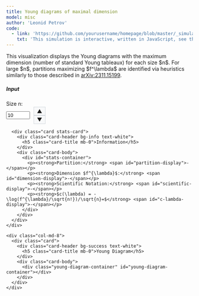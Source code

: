 ```yaml
---
title: Young diagrams of maximal dimension
model: misc
author: 'Leonid Petrov'
code:
  - link: 'https://github.com/yourusername/homepage/blob/master/_simulations/misc/2025-05-04-dim-lambda.md'
    txt: 'This simulation is interactive, written in JavaScript, see the source code of this page at the link'
---
```

<script src="{{site.url}}/js/d3.v7.min.js"></script>

<style>
  .chart-container {
    height: 400px;
    width: 100%;
  }
  .young-diagram-container {
    margin-top: 20px;
    text-align: center;
  }
  .young-box {
    fill: #4682b4;
    stroke: #000;
    stroke-width: 1px;
  }
  .young-box-new {
    fill: #ff7f50; /* Coral color for new boxes */
    stroke: #000;
    stroke-width: 1px;
  }
  .young-box-removed {
    fill: none;
    stroke: #ff0000; /* Red color for removed boxes */
    stroke-width: 2px;
    stroke-dasharray: 5,5;
  }
  .stats-card {
    margin-top: 20px;
  }
  .number-input-container {
    display: flex;
    align-items: center;
  }
  .number-controls {
    display: flex;
    flex-direction: column;
    margin-left: 10px;
  }
  .number-control-btn {
    cursor: pointer;
    padding: 2px 8px;
    background: #f8f9fa;
    border: 1px solid #ced4da;
    user-select: none;
  }
  .number-control-btn:hover {
    background: #e9ecef;
  }
</style>

<div class="container mt-5">
  <div class="row">
    <div class="col-md-12">
      <p>
          This visualization displays the Young diagrams with the maximum dimension (number of standard Young tableaux)
          for each size $n$. For large $n$, partitions maximizing $f^\lambda$ are identified via heuristics similarly to those described in <a href="https://arxiv.org/abs/2311.15199">arXiv:2311.15199</a>.
      </p>
    </div>
  </div>

  <div class="row mt-4">
    <div class="col-md-4">
      <div class="card">
        <div class="card-header bg-primary text-white">
          <h5 class="card-title mb-0">Input</h5>
        </div>
        <div class="card-body">
          <div class="mb-3">
            <label for="size-n" class="form-label">Size n:</label>
            <div class="number-input-container">
              <input type="number" class="form-control" id="size-n" min="1" max="116" value="10" required>
              <div class="number-controls">
                  <span class="number-control-btn" id="increment-btn">▲</span>
                  <span class="number-control-btn" id="decrement-btn">▼</span>
              </div>
            </div>
          </div>
        </div>
      </div>

      <div class="card stats-card">
        <div class="card-header bg-info text-white">
          <h5 class="card-title mb-0">Information</h5>
        </div>
        <div class="card-body">
          <div id="stats-container">
            <p><strong>Partition:</strong> <span id="partition-display">-</span></p>
            <p><strong>Dimension $f^{\lambda}$:</strong> <span id="dimension-display">-</span></p>
            <p><strong>Scientific Notation:</strong> <span id="scientific-display">-</span></p>
            <p><strong>$c(\lambda) = -\log(f^{\lambda}/\sqrt{n!})/\sqrt{n}=$</strong> <span id="c-lambda-display">-</span></p>
          </div>
        </div>
      </div>
    </div>

    <div class="col-md-8">
      <div class="card">
        <div class="card-header bg-success text-white">
          <h5 class="card-title mb-0">Young Diagram</h5>
        </div>
        <div class="card-body">
          <div class="young-diagram-container" id="young-diagram-container"></div>
        </div>
      </div>
    </div>
  </div>
</div>

<script>
  // Store the partition data for each size n
  const partitionData = {
    1: {
      partition: [1],
      dimension: 1
    },
    2: {
      partition: [1, 1],
      dimension: 1
    },
    3: {
      partition: [2, 1],
      dimension: 2
    },
    4: {
      partition: [2, 1, 1],
      dimension: 3
    },
    5: {
      partition: [3, 1, 1],
      dimension: 6
    },
    6: {
      partition: [3, 2, 1],
      dimension: 16
    },
    7: {
      partition: [3, 2, 1, 1],
      dimension: 35
    },
    8: {
      partition: [4, 2, 1, 1],
      dimension: 90
    },
    9: {
      partition: [4, 2, 2, 1],
      dimension: 216
    },
    10: {
      partition: [4, 3, 2, 1],
      dimension: 768
    },
    11: {
      partition: [4, 3, 2, 1, 1],
      dimension: 2310
    },
    12: {
      partition: [5, 3, 2, 1, 1],
      dimension: 7700
    },
    13: {
      partition: [5, 3, 2, 2, 1],
      dimension: 21450
    },
    14: {
      partition: [5, 3, 2, 2, 1, 1],
      dimension: 69498
    },
    15: {
      partition: [5, 4, 3, 2, 1],
      dimension: 292864
    },
    16: {
      partition: [5, 4, 3, 2, 1, 1],
      dimension: 1153152
    },
    17: {
      partition: [6, 4, 3, 2, 1, 1],
      dimension: 4873050
    },
    18: {
      partition: [6, 4, 3, 2, 1, 1, 1],
      dimension: 16336320
    },
    19: {
      partition: [6, 4, 3, 2, 2, 1, 1],
      dimension: 64664600
    },
    20: {
      partition: [6, 5, 3, 2, 2, 1, 1],
      dimension: 249420600
    },
    21: {
      partition: [7, 5, 3, 2, 2, 1, 1],
      dimension: 1118939184
    },
    22: {
      partition: [6, 5, 4, 3, 2, 1, 1],
      dimension: 5462865408
    },
    23: {
      partition: [7, 5, 4, 3, 2, 1, 1],
      dimension: 28542158568
    },
    24: {
      partition: [7, 5, 4, 3, 2, 1, 1, 1],
      dimension: 117487079424
    },
    25: {
      partition: [7, 5, 4, 3, 2, 2, 1, 1],
      dimension: 547591590000
    },
    26: {
      partition: [8, 5, 4, 3, 2, 2, 1, 1],
      dimension: 2474843571200
    },
    27: {
      partition: [8, 6, 4, 3, 2, 2, 1, 1],
      dimension: 12760912164000
    },
    28: {
      partition: [8, 6, 4, 3, 3, 2, 1, 1],
      dimension: 57424104738000
    },
    29: {
      partition: [7, 6, 5, 4, 3, 2, 1, 1],
      dimension: 295284192952320
    },
    30: {
      partition: [8, 6, 5, 4, 3, 2, 1, 1],
      dimension: 1865134921890240
    },
    31: {
      partition: [8, 6, 5, 4, 3, 2, 1, 1, 1],
      dimension: 9241827385190400
    },
    32: {
      partition: [8, 6, 5, 4, 3, 2, 2, 1, 1],
      dimension: 50385731994259200
    },
    33: {
      partition: [9, 6, 5, 4, 3, 2, 2, 1, 1],
      dimension: 268401306245529600
    },
    34: {
      partition: [9, 7, 5, 4, 3, 2, 2, 1, 1],
      dimension: 1579812376072320000
    },
    35: {
      partition: [9, 7, 5, 4, 3, 3, 2, 1, 1],
      dimension: 7821859115070000000
    },
    36: {
      partition: [9, 7, 6, 4, 3, 3, 2, 1, 1],
      dimension: 40971642983700000000
    },
    37: {
      partition: [9, 7, 5, 4, 3, 3, 2, 2, 1, 1],
      dimension: 222250513478508715200
    },
    38: {
      partition: [9, 7, 6, 5, 4, 3, 2, 1, 1],
      dimension: 1592694283209952665600
    },
    39: {
      partition: [9, 7, 6, 5, 4, 3, 2, 1, 1, 1],
      dimension: 9335226290275709091840
    },
    40: {
      partition: [9, 7, 6, 5, 4, 3, 2, 2, 1, 1],
      dimension: 58965081685061803130880
    },
    41: {
      partition: [10, 7, 6, 5, 4, 3, 2, 2, 1, 1],
      dimension: 366086379166733146521600
    },
    42: {
      partition: [10, 8, 6, 5, 4, 3, 2, 2, 1, 1],
      dimension: 2455861544135906461632000
    },
    43: {
      partition: [10, 8, 6, 5, 4, 3, 2, 2, 1, 1, 1],
      dimension: 14064743140340298422496480
    },
    44: {
      partition: [11, 8, 6, 5, 4, 3, 2, 2, 1, 1, 1],
      dimension: 82628724406182220050744960
    },
    45: {
      partition: [10, 8, 6, 5, 4, 3, 3, 2, 2, 1, 1],
      dimension: 500283928761422348434320000
    },
    46: {
      partition: [11, 8, 6, 5, 4, 3, 3, 2, 2, 1, 1],
      dimension: 3099186881321017005002484000
    },
    47: {
      partition: [10, 8, 7, 6, 5, 4, 3, 2, 1, 1],
      dimension: 20368873512400427423405568000
    },
    48: {
      partition: [10, 8, 7, 6, 5, 4, 3, 2, 1, 1, 1],
      dimension: 139108709149402516499579535360
    },
    49: {
      partition: [10, 8, 7, 6, 5, 4, 3, 2, 2, 1, 1],
      dimension: 1007882872827294450598918225920
    },
    50: {
      partition: [11, 8, 7, 6, 5, 4, 3, 2, 2, 1, 1],
      dimension: 7213044178117167522200420352000
    },
    51: {
      partition: [11, 9, 7, 6, 5, 4, 3, 2, 2, 1, 1],
      dimension: 54862456282689907329134847590400
    },
    52: {
      partition: [11, 9, 7, 6, 5, 4, 3, 2, 2, 1, 1, 1],
      dimension: 360271734400780906661162863257600
    },
    53: {
      partition: [12, 9, 7, 6, 5, 4, 3, 2, 2, 1, 1, 1],
      dimension: 2416328017978835907706221223561800
    },
    54: {
      partition: [11, 9, 7, 6, 5, 4, 3, 3, 2, 2, 1, 1],
      dimension: 16032089198265876501244987648140000
    },
    55: {
      partition: [12, 9, 7, 6, 5, 4, 3, 3, 2, 2, 1, 1],
      dimension: 112332940080014807351231850047731500
    },
    56: {
      partition: [12, 9, 8, 6, 5, 4, 3, 3, 2, 2, 1, 1],
      dimension: 780924182374434489607494144716850000
    },
    57: {
      partition: [12, 10, 8, 6, 5, 4, 3, 3, 2, 2, 1, 1],
      dimension: 5759492688586530968032605948341040000
    },
    58: {
      partition: [12, 10, 8, 6, 5, 4, 4, 3, 2, 2, 1, 1],
      dimension: 39204228543251710567342810799102400000
    },
    59: {
      partition: [11, 9, 8, 7, 6, 5, 4, 3, 2, 2, 1, 1],
      dimension: 284360991016399770894957040134389760000
    },
    60: {
      partition: [12, 9, 8, 7, 6, 5, 4, 3, 2, 2, 1, 1],
      dimension: 2321999844171845578871179664651452416000
    },
    // Continue up to n=116
    61: {
      partition: [12, 10, 8, 7, 6, 5, 4, 3, 2, 2, 1, 1],
      dimension: 19896436084338134974427586952682903961600
    },
    62: {
      partition: [12, 10, 8, 7, 6, 5, 4, 3, 2, 2, 1, 1, 1],
      dimension: 148493270650299093215991941843059928064000
    },
    63: {
      partition: [13, 10, 8, 7, 6, 5, 4, 3, 2, 2, 1, 1, 1],
      dimension: 1128084815471490923775238783188995891011200
    },
    64: {
      partition: [13, 10, 8, 7, 6, 5, 4, 3, 3, 2, 1, 1, 1],
      dimension: 8229081864439402212381478702631306868113280
    },
    65: {
      partition: [13, 10, 8, 7, 6, 5, 4, 3, 3, 2, 2, 1, 1],
      dimension: 64744511859060420712290642354586811061519360
    },
    66: {
      partition: [13, 10, 9, 7, 6, 5, 4, 3, 3, 2, 2, 1, 1],
      dimension: 492648887206925778427244427860670202969057200
    },
    67: {
      partition: [13, 11, 9, 7, 6, 5, 4, 3, 3, 2, 2, 1, 1],
      dimension: 4025571251354748853301084014788823689834654000
    },
    68: {
      partition: [13, 11, 9, 7, 6, 5, 4, 3, 3, 2, 2, 1, 1, 1],
      dimension: 30473167912125109106974726128840645867371520000
    },
    69: {
      partition: [14, 11, 9, 7, 6, 5, 4, 3, 3, 2, 2, 1, 1, 1],
      dimension: 234417911643806987948678393500955835502166016000
    },
    70: {
      partition: [14, 11, 9, 7, 6, 5, 4, 4, 3, 2, 2, 1, 1, 1],
      dimension: 1788611255686599443441275423897069708421376000000
    },
    // Adding more partitions up to n=116
    71: { partition: [14, 11, 9, 8, 6, 5, 4, 4, 3, 2, 2, 1, 1, 1], dimension: 14061798146634215100928457529846541203122400000000 },
    72: { partition: [13, 11, 9, 8, 7, 6, 5, 4, 3, 2, 2, 1, 1], dimension: 130752274327952321538989760952406388528535044096000 },
    73: { partition: [13, 11, 9, 8, 7, 6, 5, 4, 3, 2, 2, 1, 1, 1], dimension: 1099941833914297566548100976306304543754345185280000 },
    74: { partition: [14, 11, 9, 8, 7, 6, 5, 4, 3, 2, 2, 1, 1, 1], dimension: 9393814297722007346466225462665628282244030499904000 },
    75: { partition: [14, 11, 9, 8, 7, 6, 5, 4, 3, 3, 2, 1, 1, 1], dimension: 75591730449481189068765207148175917862445398493000000 },
    76: { partition: [14, 11, 9, 8, 7, 6, 5, 4, 3, 3, 2, 2, 1, 1], dimension: 660943493657107495213974182754150511637360513303040000 },
    77: { partition: [14, 11, 10, 8, 7, 6, 5, 4, 3, 3, 2, 2, 1, 1], dimension: 5507479956694844226612276769373271537654140064265320000 },
    78: { partition: [14, 12, 10, 8, 7, 6, 5, 4, 3, 3, 2, 2, 1, 1], dimension: 49718318339225029555103035309089735554926840176109440000 },
    79: { partition: [14, 12, 10, 8, 7, 6, 5, 4, 3, 3, 2, 2, 1, 1, 1], dimension: 418920939879777844937260609944023276410019030898651955200 },
    80: { partition: [15, 12, 10, 8, 7, 6, 5, 4, 3, 3, 2, 2, 1, 1, 1], dimension: 3579026417818008407776702958356552842464133458949423759360 },
    81: { partition: [15, 12, 10, 8, 7, 6, 5, 4, 4, 3, 2, 2, 1, 1, 1], dimension: 29326030832439019031092736803263846956891854060380047278080 },
    82: { partition: [15, 12, 10, 9, 7, 6, 5, 4, 4, 3, 2, 2, 1, 1, 1], dimension: 245717058969967243667527972726893680531472205822714908672000 },
    83: { partition: [15, 12, 10, 8, 7, 6, 5, 4, 4, 3, 3, 2, 2, 1, 1], dimension: 1958510306535009521762165974428282510483897121566558093312000 },
    84: { partition: [14, 12, 10, 9, 8, 7, 6, 5, 4, 3, 2, 2, 1, 1], dimension: 17199984970509310503422142406316778944531851299986079744000000 },
    85: { partition: [14, 12, 10, 9, 8, 7, 6, 5, 4, 3, 2, 2, 1, 1, 1], dimension: 161866387856671801830938160974282163319008607501789408788480000 },
    86: { partition: [15, 12, 10, 9, 8, 7, 6, 5, 4, 3, 2, 2, 1, 1, 1], dimension: 1543188965753898098745955145496379055557243125097337202422906880 },
    87: { partition: [15, 12, 10, 9, 8, 7, 6, 5, 4, 3, 3, 2, 1, 1, 1], dimension: 13652515506675457063836747192041480586149162971910780027773255200 },
    88: { partition: [15, 12, 10, 9, 8, 7, 6, 5, 4, 3, 3, 2, 2, 1, 1], dimension: 132012112829058929697216055665548406632996088226054058331660288000 },
    89: { partition: [15, 12, 11, 9, 8, 7, 6, 5, 4, 3, 3, 2, 2, 1, 1], dimension: 1202770010851978089499001986967434093160593877549352313484968012800 },
    90: { partition: [15, 13, 11, 9, 8, 7, 6, 5, 4, 3, 3, 2, 2, 1, 1], dimension: 11952161805200485671523852732672950906233029612342903238952910848000 },
    91: { partition: [15, 13, 11, 9, 8, 7, 6, 5, 4, 3, 3, 2, 2, 1, 1, 1], dimension: 111536354532746933705105521827401388958780700059721074267272511488000 },
    92: { partition: [16, 13, 11, 9, 8, 7, 6, 5, 4, 3, 3, 2, 2, 1, 1, 1], dimension: 1053454252419345014848313815715121307642151973096789037261887897600000 },
    93: { partition: [16, 13, 11, 9, 8, 7, 6, 5, 4, 4, 3, 2, 2, 1, 1, 1], dimension: 9298019732498692589306447931761769662631984023874447420141412024320000 },
    94: { partition: [16, 13, 11, 10, 8, 7, 6, 5, 4, 4, 3, 2, 2, 1, 1, 1], dimension: 83528869990036960061655065586806227330592230516749107406742623092736000 },
    95: { partition: [16, 13, 11, 9, 8, 7, 6, 5, 4, 4, 3, 3, 2, 2, 1, 1], dimension: 738856195291160637064439093409373209747689102713743192921850842710016000 },
    96: { partition: [16, 13, 11, 9, 8, 7, 6, 5, 4, 4, 3, 3, 2, 2, 1, 1, 1], dimension: 6830694040117548932247228149858288447418106733746110630642358121073868800 },
    97: { partition: [16, 13, 11, 10, 8, 7, 6, 5, 4, 4, 3, 3, 2, 2, 1, 1, 1], dimension: 63933734724523910394059324668425220557070884535418451305089068784299552000 },
    98: { partition: [16, 14, 12, 10, 8, 7, 6, 5, 4, 4, 3, 3, 2, 2, 1, 1], dimension: 587608644132988669062315659190628313018199189598748549625037176301076447232 },
    99: { partition: [16, 14, 12, 10, 8, 7, 6, 5, 4, 4, 3, 3, 2, 2, 1, 1, 1], dimension: 5629956124941094770622386912044341575706909420518139046529417862613615814000 },
    100: { partition: [17, 14, 12, 10, 8, 7, 6, 5, 4, 4, 3, 3, 2, 2, 1, 1, 1], dimension: 54539477511295000975066379739366669128884298419169669212903038310103287500000 },
    101: { partition: [16, 13, 11, 10, 9, 8, 7, 6, 5, 4, 3, 3, 2, 2, 1, 1], dimension: 565378959002571348526487738883086152928500083237801155401255766231772364800000 },
    102: { partition: [16, 13, 11, 10, 9, 8, 7, 6, 5, 4, 3, 3, 2, 2, 1, 1, 1], dimension: 5686551912381574511129147722159555766486912859732682235293686582973153935360000 },
    103: { partition: [16, 14, 12, 10, 9, 8, 7, 6, 5, 4, 3, 3, 2, 2, 1, 1], dimension: 61214329016711158166505670767097073373225632044596866872062611556033207085301760 },
    104: { partition: [16, 14, 12, 10, 9, 8, 7, 6, 5, 4, 3, 3, 2, 2, 1, 1, 1], dimension: 629571928828905856385137619784652309874964139464234066432099908346091489198080000 },
    105: { partition: [17, 14, 12, 10, 9, 8, 7, 6, 5, 4, 3, 3, 2, 2, 1, 1, 1], dimension: 6543617427878537957159797488174446866494284857950790449673796864650405478400000000 },
    106: { partition: [17, 14, 12, 10, 9, 8, 7, 6, 5, 4, 4, 3, 2, 2, 1, 1, 1], dimension: 62248998806107993222904021013832709197228288195326145558076624865148293611520000000 },
    107: { partition: [17, 14, 12, 11, 9, 8, 7, 6, 5, 4, 4, 3, 2, 2, 1, 1, 1], dimension: 600822535255522047374450656754652331112658343843410146461744233385203670292889600000 },
    108: { partition: [17, 14, 12, 10, 9, 8, 7, 6, 5, 4, 4, 3, 3, 2, 2, 1, 1], dimension: 5859053607504252923711044267102909797677033029585662217958005496073729528960122880000 },
    109: { partition: [17, 14, 12, 10, 9, 8, 7, 6, 5, 4, 4, 3, 3, 2, 2, 1, 1, 1], dimension: 59379551491616867820813793786673418100650673100467326423241849100982654799687188480000 },
    110: { partition: [17, 14, 12, 11, 9, 8, 7, 6, 5, 4, 4, 3, 3, 2, 2, 1, 1, 1], dimension: 593754279116521722049929039398826768910603501370575717477957906392395310042149879808000 },
    111: { partition: [17, 15, 13, 11, 9, 8, 7, 6, 5, 4, 4, 3, 3, 2, 2, 1, 1], dimension: 5843131836928986744562472498190299615029892226822600183226816624070074070360015831040000 },
    112: { partition: [17, 15, 13, 11, 9, 8, 7, 6, 5, 4, 4, 3, 3, 2, 2, 1, 1, 1], dimension: 61105493625303738395253114613131217949919457622033925706446568203732810893059278458880000 },
    113: { partition: [18, 15, 13, 11, 9, 8, 7, 6, 5, 4, 4, 3, 3, 2, 2, 1, 1, 1], dimension: 645284300395922462346988764778610006799667957567032614439503191406364806919846176670528000 },
    114: { partition: [18, 15, 13, 11, 9, 8, 7, 6, 5, 5, 4, 3, 3, 2, 2, 1, 1, 1], dimension: 6471311714640738998035388676878361545551725384849470054442985279137987684523862560930800000 },
    115: { partition: [18, 15, 13, 11, 10, 8, 7, 6, 5, 5, 4, 3, 3, 2, 2, 1, 1, 1], dimension: 66128905523715119393658109922164820371664898533283474357337419642390289909199389685625000000 },
    116: { partition: [18, 15, 13, 11, 10, 8, 7, 6, 6, 5, 4, 3, 3, 2, 2, 1, 1, 1], dimension: 638413540225466549323771634427856615642473725894742100863592254944610659948329752000000000000 }
  };

  // Store the previous partition
  let previousPartition = null;

  // Function to draw the Young diagram for a given partition
  function drawYoungDiagram(partition, n) {
    const container = document.getElementById('young-diagram-container');
    container.innerHTML = '';

    // Set up dimensions
    const boxSize = 40;
    const margin = 20;

    // Get the previous partition if available
    const prevPartition = n > 1 ? partitionData[n-1].partition : null;

    // Calculate max dimensions considering both current and previous partitions
    const numRows = Math.max(partition.length, prevPartition ? prevPartition.length : 0);
    const numCols = Math.max(
      Math.max(...partition),
      prevPartition ? Math.max(...prevPartition) : 0
    );

    const width = numCols * boxSize + margin * 2;
    const height = numRows * boxSize + margin * 2;

    // Create SVG
    const svg = d3.select('#young-diagram-container')
      .append('svg')
      .attr('width', width+200)
      .attr('height', height);

    // Create a map to track box statuses
    let boxStatuses = new Map();

    // If we have a previous partition, identify box statuses
    if (prevPartition) {
      // Create a map of boxes in the current partition
      const currentBoxes = new Set();
      for (let row = 0; row < partition.length; row++) {
        for (let col = 0; col < partition[row]; col++) {
          currentBoxes.add(`${row},${col}`);
        }
      }

      // Create a map of boxes in the previous partition
      const prevBoxes = new Set();
      for (let row = 0; row < prevPartition.length; row++) {
        for (let col = 0; col < prevPartition[row]; col++) {
          prevBoxes.add(`${row},${col}`);
        }
      }

      // Identify boxes that exist in both partitions (these haven't changed)
      const unchangedBoxes = new Set();
      prevBoxes.forEach(box => {
        if (currentBoxes.has(box)) {
          unchangedBoxes.add(box);
        }
      });

      // Identify boxes that exist in current but not in previous (new boxes)
      const newBoxes = new Set();
      currentBoxes.forEach(box => {
        if (!prevBoxes.has(box)) {
          newBoxes.add(box);
        }
      });

      // Identify boxes that exist in previous but not in current (removed boxes)
      const removedBoxes = new Set();
      prevBoxes.forEach(box => {
        if (!currentBoxes.has(box)) {
          removedBoxes.add(box);
        }
      });

      // For boxes in the current partition, determine if they're new, unchanged, or moved
      for (let row = 0; row < partition.length; row++) {
        for (let col = 0; col < partition[row]; col++) {
          const boxKey = `${row},${col}`;

          if (newBoxes.has(boxKey)) {
            // This is a new box
            boxStatuses.set(boxKey, 'new');
          } else {
            // All other boxes are considered unchanged
            boxStatuses.set(boxKey, 'unchanged');
          }
        }
      }

      // Mark removed boxes
      removedBoxes.forEach(boxKey => {
        boxStatuses.set(boxKey, 'removed');
      });
    }

    // First, draw the removed boxes (so they're in the background)
    if (prevPartition) {
      boxStatuses.forEach((status, boxKey) => {
        if (status === 'removed') {
          const [row, col] = boxKey.split(',').map(Number);
          svg.append('rect')
            .attr('class', 'young-box-removed')
            .attr('x', margin + col * boxSize)
            .attr('y', margin + row * boxSize)
            .attr('width', boxSize)
            .attr('height', boxSize);
        }
      });
    }

    // Then, draw the current boxes
    for (let row = 0; row < partition.length; row++) {
      const rowLength = partition[row];
      for (let col = 0; col < rowLength; col++) {
        const boxKey = `${row},${col}`;
        let boxClass = 'young-box';

        // If we have a previous partition, check if this box is new
        if (prevPartition) {
          const boxStatus = boxStatuses.get(boxKey);
          if (boxStatus === 'new') {
            boxClass = 'young-box-new';
          }
        }

        svg.append('rect')
          .attr('class', boxClass)
          .attr('x', margin + col * boxSize)
          .attr('y', margin + row * boxSize)
          .attr('width', boxSize)
          .attr('height', boxSize);
      }
    }

    // Add a legend
    if (prevPartition) {
      const legendX = margin;
      const legendY = height + 10;
      const legendSpacing = 120;

      // Existing boxes legend
      svg.append('rect')
        .attr('class', 'young-box')
        .attr('x', legendX)
        .attr('y', legendY)
        .attr('width', 20)
        .attr('height', 20);

      svg.append('text')
        .attr('x', legendX + 30)
        .attr('y', legendY + 15)
        .text('Existing');

      // New boxes legend
      svg.append('rect')
        .attr('class', 'young-box-new')
        .attr('x', legendX + legendSpacing)
        .attr('y', legendY)
        .attr('width', 20)
        .attr('height', 20);

      svg.append('text')
        .attr('x', legendX + legendSpacing + 30)
        .attr('y', legendY + 15)
        .text('New');

      // Removed boxes legend
      svg.append('rect')
        .attr('class', 'young-box-removed')
        .attr('x', legendX + legendSpacing * 2)
        .attr('y', legendY)
        .attr('width', 20)
        .attr('height', 20);

      svg.append('text')
        .attr('x', legendX + legendSpacing * 2 + 30)
        .attr('y', legendY + 15)
        .text('Removed');

      // Adjust SVG height to accommodate legend
      svg.attr('height', height + 40);
    }
  }

  // Function to calculate log factorial: log(n!)
  function logFactorial(n) {
    if (n <= 1) return 0;

    let logResult = 0;
    for (let i = 1; i <= n; i++) {
      logResult += Math.log(i);
    }
    return logResult;
  }

  // Function to calculate c(lambda) = -log(f^lambda/sqrt(n!))/sqrt(n)
  function calculateCLambda(dimension, n) {
    // For all n values, use logarithmic calculations to avoid overflow
    // Convert dimension to string to handle very large numbers
    const dimensionStr = dimension.toString();

    // For very large numbers (scientific notation with e+), extract the exponent
    let logDimension;
    if (dimensionStr.includes('e+')) {
      const parts = dimensionStr.split('e+');
      const mantissa = parseFloat(parts[0]);
      const exponent = parseInt(parts[1]);
      logDimension = Math.log(mantissa) + exponent * Math.log(10);
    } else {
      // For regular numbers, just take the log
      logDimension = Math.log(dimension);
    }

    // Calculate log(n!)
    const logNFactorial = logFactorial(n);

    // logSqrtFactorial = log(sqrt(n!)) = log(n!)/2
    const logSqrtFactorial = logNFactorial / 2;

    // c(lambda) = -log(f^lambda/sqrt(n!))/sqrt(n) = -(log(f^lambda) - log(sqrt(n!)))/sqrt(n)
    return -(logDimension - logSqrtFactorial) / Math.sqrt(n);
  }

  // Function to update the display with information for a given size n
  function updateDisplay(n) {
    const data = partitionData[n];

    if (data) {
      // Update partition display
      document.getElementById('partition-display').textContent = `[${data.partition.join(', ')}]`;

      // Format dimension with commas for readability
      const formattedDimension = data.dimension.toLocaleString();
      document.getElementById('dimension-display').textContent = formattedDimension;

      // Format dimension in scientific notation with LaTeX formatting
      let scientificNotation;
      if (data.dimension >= 1e10) { // Only use scientific notation for large numbers
        const exponent = Math.floor(Math.log10(data.dimension));
        const mantissa = data.dimension / Math.pow(10, exponent);
        scientificNotation = `${mantissa.toFixed(2)} * 10^{${exponent}}`;
      } else {
        scientificNotation = data.dimension.toString();
      }
      document.getElementById('scientific-display').innerHTML = scientificNotation;

      // Calculate and display c(lambda)
      const cLambda = calculateCLambda(data.dimension, n);
      document.getElementById('c-lambda-display').textContent = cLambda.toFixed(6);

      // Draw the Young diagram with the current n value
      drawYoungDiagram(data.partition, n);
    } else {
      document.getElementById('partition-display').textContent = 'Not available';
      document.getElementById('dimension-display').textContent = 'Not available';
      document.getElementById('scientific-display').textContent = 'Not available';
      document.getElementById('c-lambda-display').textContent = 'Not available';
      document.getElementById('young-diagram-container').innerHTML = '<p>Data not available for this size.</p>';
    }
  }

  // Add event listeners for the input field and control buttons
  document.addEventListener('DOMContentLoaded', function() {
    const inputElement = document.getElementById('size-n');
    const incrementBtn = document.getElementById('increment-btn');
    const decrementBtn = document.getElementById('decrement-btn');

    // Initialize with default value
    updateDisplay(parseInt(inputElement.value));

    // Add event listener for input changes
    inputElement.addEventListener('input', function() {
      const n = parseInt(this.value);
      if (n >= 1 && n <= 116) {
        updateDisplay(n);
      }
    });

    // Add event listener for increment button
    incrementBtn.addEventListener('click', function() {
      const currentValue = parseInt(inputElement.value) || 0;
      const maxValue = parseInt(inputElement.max) || 116;

      if (currentValue < maxValue) {
        inputElement.value = currentValue + 1;
        updateDisplay(currentValue + 1);
      }
    });

    // Add event listener for decrement button
    decrementBtn.addEventListener('click', function() {
      const currentValue = parseInt(inputElement.value) || 0;
      const minValue = parseInt(inputElement.min) || 1;

      if (currentValue > minValue) {
        inputElement.value = currentValue - 1;
        updateDisplay(currentValue - 1);
      }
    });
  });

  // Handle window resize
  window.addEventListener('resize', function() {
    const inputElement = document.getElementById('size-n');
    updateDisplay(parseInt(inputElement.value));
  });
</script>
